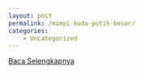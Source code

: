 ```yaml
---
layout: post
permalink: /mimpi-kuda-putih-besar/
categories:
    - Uncategorized
---
```


[Baca Selengkapnya](/10)